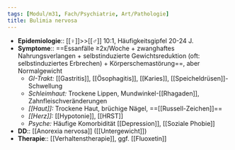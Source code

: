```yaml
---
tags: [Modul/m31, Fach/Psychiatrie, Art/Pathologie]
title: Bulimia nervosa
---
```

- **Epidemiologie**:: [[♀]]>>[[♂]] 10:1, Häufigkeitsgipfel 20-24 J.
- **Symptome**:: ==Essanfälle ≥2x/Woche + zwanghaftes Nahrungsverlangen + selbstinduzierte Gewichtsreduktion (oft: selbstinduziertes Erbrechen) + Körperschemastörung==, aber Normalgewicht
	- *GI-Trakt:* [[Gastritis]], [[Ösophagitis]], [[Karies]], [[Speicheldrüsen]]-Schwellung
	- *Schleimhaut:* Trockene Lippen, Mundwinkel-[[Rhagaden]], Zahnfleischveränderungen
	- *[[Haut]]:* Trockene Haut, brüchige Nägel, ==[[Russell-Zeichen]]==
	- *[[Herz]]:* [[Hypotonie]], [[HRST]]
	- *Psyche:* Häufige Komorbidität [[Depression]], [[Soziale Phobie]]
- **DD**:: [[Anorexia nervosa]] ([[Untergewicht]])
- **Therapie**:: [[Verhaltenstherapie]], ggf. [[Fluoxetin]]